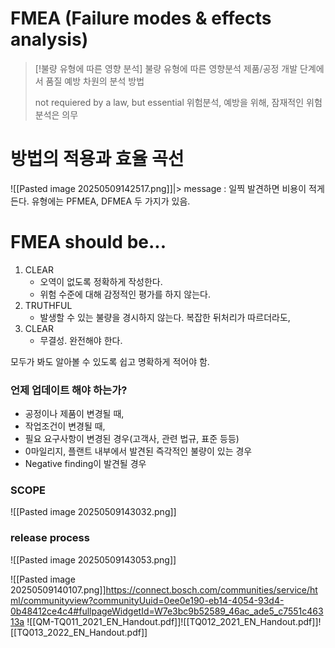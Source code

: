 # FMEA (Failure modes & effects analysis)

> [!불량 유형에 따른 영향 분석] 불량 유형에 따른 영향분석
> 제품/공정 개발 단계에서 품질 예방 차원의 분석 방법
> 
> not requiered by a law, but essential 
> 위험분석, 예방을 위해, 잠재적인 위험 분석은 의무

# 방법의 적용과 효율 곡선
![[Pasted image 20250509142517.png]]|> message : 일찍 발견하면 비용이 적게 든다.
유형에는 PFMEA, DFMEA 두 가지가 있음.
# FMEA should be...
1. CLEAR
	- 오역이 없도록 정확하게 작성한다.
	- 위험 수준에 대해 감정적인 평가를 하지 않는다.
2. TRUTHFUL
	- 발생할 수 있는 불량을 경시하지 않는다. 복잡한 뒤처리가 따르더라도,
3. CLEAR
	- 무결성. 완전해야 한다.

모두가 봐도 알아볼 수 있도록 쉽고 명확하게 적어야 함.

### 언제 업데이트 해야 하는가?
- 공정이나 제품이 변경될 때,
- 작업조건이 변경될 때,
- 필요 요구사항이 변경된 경우(고객사, 관련 법규, 표준 등등)
- 0마일리지, 플랜트 내부에서 발견된 즉각적인 불량이 있는 경우
- Negative finding이 발견될 경우

### SCOPE
![[Pasted image 20250509143032.png]]

### release process
![[Pasted image 20250509143053.png]]





![[Pasted image 20250509140107.png]]https://connect.bosch.com/communities/service/html/communityview?communityUuid=0ee0e190-eb14-4054-93d4-0b48412ce4c4#fullpageWidgetId=W7e3bc9b52589_46ac_ade5_c7551c46313a
![[QM-TQ011_2021_EN_Handout.pdf]]![[TQ012_2021_EN_Handout.pdf]]![[TQ013_2022_EN_Handout.pdf]]